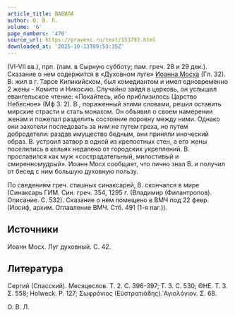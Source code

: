 ```yaml
---
article_title: ВАВИЛА
author: О. В. Л.
volume: '6'
page_numbers: '470'
source_url: https://pravenc.ru/text/153793.html
downloaded_at: '2025-10-13T09:53:35Z'
---
```


(VI-VII вв.), прп. (пам. в Сырную субботу; пам. греч. 28 и 29 дек.). Сказание о нем содержится в «Духовном луге» [Иоанна Мосха](<https://pravenc.ru/text/Иоанн Мосх.html>) (Гл. 32). В. жил в г. Тарсе Киликийском, был комедиантом и имел одновременно 2 жены - Комито и Никосию. Случайно зайдя в церковь, он услышал евангельское чтение: «Покайтесь, ибо приблизилось Царство Небесное» (Мф 3. 2). В., пораженный этими словами, решил оставить мирские страсти и стать монахом. Он объявил о своем намерении женам и пожелал разделить состояние поровну между ними. Однако они захотели последовать за ним не путем греха, но путем добродетели: раздав имущество бедным, они приняли иноческий образ. В. устроил затвор в одной из крепостных стен, а его жены поселились в кельях недалеко от городских укреплений. В. прославился как муж «сострадательный, милостивый и смиренномудрый». Иоанн Мосх сообщает, что лично знал В. и получил от бесед с ним большую духовную пользу.

По сведениям греч. стишных синаксарей, В. скончался в мире (Синаксарь ГИМ. Син. греч. 354, 1295 г. (Владимир (Филантропов). Описание. С. 532). Сказание о нем помещено в ВМЧ под 22 февр. (Иосиф, архим. Оглавление ВМЧ. Стб. 491 (1-я паг.)).

## Источники

Иоанн Мосх. Луг духовный. С. 42.

## Литература

Сергий (Спасский). Месяцеслов. Т. 2. С. 396-397; Т. 3. С. 530; ΘΗΕ. Τ. 3. Σ. 558; Holweck. P. 127; Σωφρόνιος (Εὐστρατιάδης).῾Αγιολόγιον. Σ. 68.

О. В. Л.
